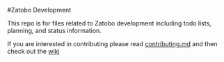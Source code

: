 #Zatobo Development

This repo is for files related to Zatobo development including todo lists, planning, and status information.

If you are interested in contributing please read [contributing.md](http://github.com/zatobo/zatobo_dev/contrubiting.md) and then check out the [wiki](http://github.com/zatobo/zatobo_dev/wiki/home)


